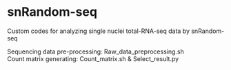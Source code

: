 # snRandom-seq  
Custom codes for analyzing single nuclei total-RNA-seq data by snRandom-seq  

Sequencing data pre-processing: Raw_data_preprocessing.sh  
Count matrix generating: Count_matrix.sh & Select_result.py
